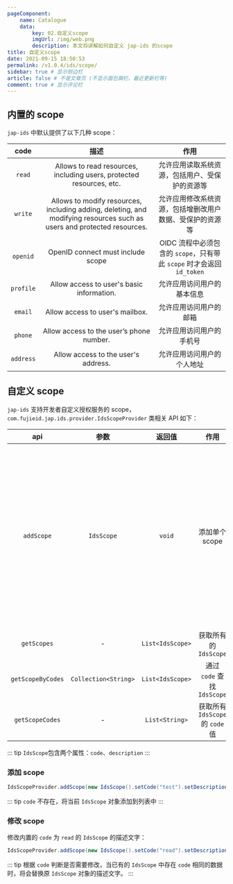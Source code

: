 ```yaml
---
pageComponent:
    name: Catalogue
    data:
        key: 02.自定义scope
        imgUrl: /img/web.png
        description: 本文将讲解如何自定义 jap-ids 的scope
title: 自定义scope
date: 2021-09-15 18:50:53
permalink: /v1.0.4/ids/scope/
sidebar: true # 显示侧边栏
article: false # 不是文章页 (不显示面包屑栏、最近更新栏等)
comment: true # 显示评论栏
---
```


## 内置的 scope

`jap-ids` 中默认提供了以下几种 scope：

| code  | 描述 | 作用 |
| :------------: | :------------: | :------------: |
| `read` | Allows to read resources, including users, protected resources, etc. | 允许应用读取系统资源，包括用户、受保护的资源等 |
| `write` | Allows to modify resources, including adding, deleting, and modifying resources such as users and protected resources. | 允许应用修改系统资源，包括增删改用户数据、受保护的资源等 |
| `openid` | OpenID connect must include scope | OIDC 流程中必须包含的 `scope`，只有带此 `scope` 时才会返回 `id_token` |
| `profile` | Allow access to user's basic information. | 允许应用访问用户的基本信息 |
| `email` | Allow access to user's mailbox. | 允许应用访问用户的邮箱 |
| `phone` | Allow access to the user’s phone number. | 允许应用访问用户的手机号 |
| `address` | Allow access to the user's address. | 允许应用访问用户的个人地址 |


## 自定义 scope

`jap-ids` 支持开发者自定义授权服务的 scope，`com.fujieid.jap.ids.provider.IdsScopeProvider` 类相关 API 如下：


| api  | 参数 | 返回值 | 作用 | 备注 |
| :------------: | :------------: | :------------: | :------------: | :------------: |
| `addScope` | `IdsScope` | `void` | 添加单个 scope | 该方法会在原有的基础上**新增**或者**修改**（根据 `code` 判断是否需要修改） scope |
| `getScopes` | - | `List<IdsScope>` | 获取所有的 `IdsScope`  | 默认去重 |
| `getScopeByCodes` | `Collection<String>` | `List<IdsScope>` | 通过 `code` 查找 `IdsScope` | 默认去重 |
| `getScopeCodes` | - | `List<String>` | 获取所有 `IdsScope` 的 `code` 值 | 默认去重 |


::: tip
`IdsScope`包含两个属性：`code`、`description`
:::

### 添加 scope

```java
IdsScopeProvider.addScope(new IdsScope().setCode("test").setDescription("test"));
```

::: tip
`code` 不存在，将当前 `IdsScope` 对象添加到列表中
:::

### 修改 scope

修改内置的 `code` 为 `read` 的 `IdsScope` 的描述文字： 

```java
IdsScopeProvider.addScope(new IdsScope().setCode("read").setDescription("读取资源"));
```

::: tip
根据 `code` 判断是否需要修改，当已有的 `IdsScope` 中存在 `code` 相同的数据时，将会替换原 `IdsScope` 对象的描述文字。
:::

